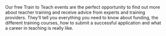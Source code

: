 Our free Train to Teach events are the perfect opportunity to find out more about teacher training and receive advice from experts and training providers. They’ll tell you everything you need to know about funding, the different training courses, how to submit a successful application and what a career in teaching is really like. 